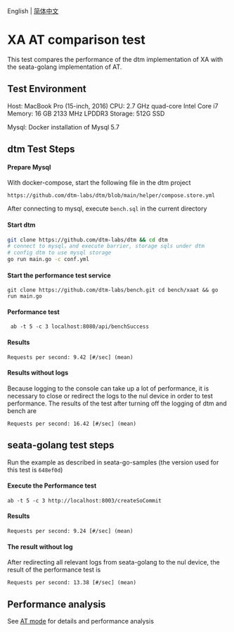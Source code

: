 English | [简体中文](./README-cn.md)
# XA AT comparison test
This test compares the performance of the dtm implementation of XA with the seata-golang implementation of AT.

## Test Environment
Host: MacBook Pro (15-inch, 2016)
CPU: 2.7 GHz quad-core Intel Core i7
Memory: 16 GB 2133 MHz LPDDR3
Storage: 512G SSD

Mysql: Docker installation of Mysql 5.7

## dtm Test Steps
#### Prepare Mysql
With docker-compose, start the following file in the dtm project

`https://github.com/dtm-labs/dtm/blob/main/helper/compose.store.yml`

After connecting to mysql, execute `bench.sql` in the current directory

#### Start dtm

``` bash
git clone https://github.com/dtm-labs/dtm && cd dtm
# connect to mysql，and execute barrier, storage sqls under dtm
# config dtm to use mysql storage
go run main.go -c conf.yml
```

#### Start the performance test service
`
git clone https://github.com/dtm-labs/bench.git
cd bench/xaat && go run main.go
`

#### Performance test
` ab -t 5 -c 3 localhost:8080/api/benchSuccess`

#### Results
`Requests per second: 9.42 [#/sec] (mean)`

#### Results without logs
Because logging to the console can take up a lot of performance, it is necessary to close or redirect the logs to the nul device in order to test performance. The results of the test after turning off the logging of dtm and bench are

`Requests per second: 16.42 [#/sec] (mean)`

## seata-golang test steps

Run the example as described in seata-go-samples (the version used for this test is `648ef0d`)

#### Execute the Performance test

`ab -t 5 -c 3 http://localhost:8003/createSoCommit`

#### Results
`Requests per second: 9.24 [#/sec] (mean)`

#### The result without log
After redirecting all relevant logs from seata-golang to the nul device, the result of the performance test is

`Requests per second: 13.38 [#/sec] (mean)`

## Performance analysis
See [AT mode](https://dtm.pub/practice/at) for details and performance analysis
